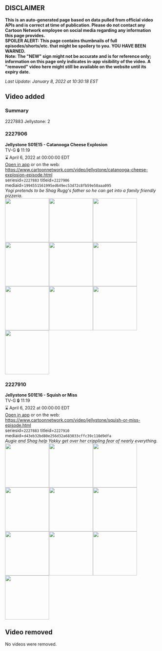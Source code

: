 ## DISCLAIMER
**This is an auto-generated page based on data pulled from official video APIs and is correct at time of publication. Please do not contact any Cartoon Network employee on social media regarding any information this page provides.**  
**SPOILER ALERT: This page contains thumbnails of full episodes/shorts/etc. that might be spoilery to you. YOU HAVE BEEN WARNED.**  
**Note: The "NEW" sign might not be accurate and is for reference only; information on this page only indicates in-app visibility of the video. A "removed" video here might still be available on the website until its expiry date.**  

_Last Update: January 8, 2022 at 10:30:18 EST_
## Video added
### Summary
2227883 Jellystone: 2  
### 2227906
**Jellystone S01E15 - Catanooga Cheese Explosion**  
TV-G 🔒 11:19  
⌛ April 6, 2022 at 00:00:00 EDT  
[Open in app](https://cnvideo.sercomkc.org/redirector.html?type=cnapp&seriesid=2227883&titleid=2227906&mediaid=1994551561995ed649ec53d72c8fb59e50aaa095) or on the web: https://www.cartoonnetwork.com/video/jellystone/catanooga-cheese-explosion-episode.html  
seriesid=`2227883` titleid=`2227906` mediaid=`1994551561995ed649ec53d72c8fb59e50aaa095`  
_Yogi pretends to be Shag Rugg's father so he can get into a family friendly pizzeria._  
<a href="https://s3.amazonaws.com/cartoonorchestrator/2227906_001_1280x720.jpg"><img src="https://s3.amazonaws.com/cartoonorchestrator/2227906_001_640x360.jpg" height="144px" /></a><a href="https://s3.amazonaws.com/cartoonorchestrator/2227906_002_1280x720.jpg"><img src="https://s3.amazonaws.com/cartoonorchestrator/2227906_002_640x360.jpg" height="144px" /></a><a href="https://s3.amazonaws.com/cartoonorchestrator/2227906_003_1280x720.jpg"><img src="https://s3.amazonaws.com/cartoonorchestrator/2227906_003_640x360.jpg" height="144px" /></a><a href="https://s3.amazonaws.com/cartoonorchestrator/2227906_004_1280x720.jpg"><img src="https://s3.amazonaws.com/cartoonorchestrator/2227906_004_640x360.jpg" height="144px" /></a><a href="https://s3.amazonaws.com/cartoonorchestrator/2227906_005_1280x720.jpg"><img src="https://s3.amazonaws.com/cartoonorchestrator/2227906_005_640x360.jpg" height="144px" /></a><a href="https://s3.amazonaws.com/cartoonorchestrator/2227906_006_1280x720.jpg"><img src="https://s3.amazonaws.com/cartoonorchestrator/2227906_006_640x360.jpg" height="144px" /></a><a href="https://s3.amazonaws.com/cartoonorchestrator/2227906_007_1280x720.jpg"><img src="https://s3.amazonaws.com/cartoonorchestrator/2227906_007_640x360.jpg" height="144px" /></a><a href="https://s3.amazonaws.com/cartoonorchestrator/2227906_008_1280x720.jpg"><img src="https://s3.amazonaws.com/cartoonorchestrator/2227906_008_640x360.jpg" height="144px" /></a><a href="https://s3.amazonaws.com/cartoonorchestrator/2227906_009_1280x720.jpg"><img src="https://s3.amazonaws.com/cartoonorchestrator/2227906_009_640x360.jpg" height="144px" /></a><a href="https://s3.amazonaws.com/cartoonorchestrator/2227906_010_1280x720.jpg"><img src="https://s3.amazonaws.com/cartoonorchestrator/2227906_010_640x360.jpg" height="144px" /></a>
### 2227910
**Jellystone S01E16 - Squish or Miss**  
TV-G 🔒 11:19  
⌛ April 6, 2022 at 00:00:00 EDT  
[Open in app](https://cnvideo.sercomkc.org/redirector.html?type=cnapp&seriesid=2227883&titleid=2227910&mediaid=d43eb32bd80e256d32a683033cffc39c110d9dfa) or on the web: https://www.cartoonnetwork.com/video/jellystone/squish-or-miss-episode.html  
seriesid=`2227883` titleid=`2227910` mediaid=`d43eb32bd80e256d32a683033cffc39c110d9dfa`  
_Augie and Shag help Yakky get over her crippling fear of nearly everything._  
<a href="https://s3.amazonaws.com/cartoonorchestrator/2227910_001_1280x720.jpg"><img src="https://s3.amazonaws.com/cartoonorchestrator/2227910_001_640x360.jpg" height="144px" /></a><a href="https://s3.amazonaws.com/cartoonorchestrator/2227910_002_1280x720.jpg"><img src="https://s3.amazonaws.com/cartoonorchestrator/2227910_002_640x360.jpg" height="144px" /></a><a href="https://s3.amazonaws.com/cartoonorchestrator/2227910_003_1280x720.jpg"><img src="https://s3.amazonaws.com/cartoonorchestrator/2227910_003_640x360.jpg" height="144px" /></a><a href="https://s3.amazonaws.com/cartoonorchestrator/2227910_004_1280x720.jpg"><img src="https://s3.amazonaws.com/cartoonorchestrator/2227910_004_640x360.jpg" height="144px" /></a><a href="https://s3.amazonaws.com/cartoonorchestrator/2227910_005_1280x720.jpg"><img src="https://s3.amazonaws.com/cartoonorchestrator/2227910_005_640x360.jpg" height="144px" /></a><a href="https://s3.amazonaws.com/cartoonorchestrator/2227910_006_1280x720.jpg"><img src="https://s3.amazonaws.com/cartoonorchestrator/2227910_006_640x360.jpg" height="144px" /></a><a href="https://s3.amazonaws.com/cartoonorchestrator/2227910_007_1280x720.jpg"><img src="https://s3.amazonaws.com/cartoonorchestrator/2227910_007_640x360.jpg" height="144px" /></a><a href="https://s3.amazonaws.com/cartoonorchestrator/2227910_008_1280x720.jpg"><img src="https://s3.amazonaws.com/cartoonorchestrator/2227910_008_640x360.jpg" height="144px" /></a><a href="https://s3.amazonaws.com/cartoonorchestrator/2227910_009_1280x720.jpg"><img src="https://s3.amazonaws.com/cartoonorchestrator/2227910_009_640x360.jpg" height="144px" /></a><a href="https://s3.amazonaws.com/cartoonorchestrator/2227910_010_1280x720.jpg"><img src="https://s3.amazonaws.com/cartoonorchestrator/2227910_010_640x360.jpg" height="144px" /></a>
## Video removed
No videos were removed.  
